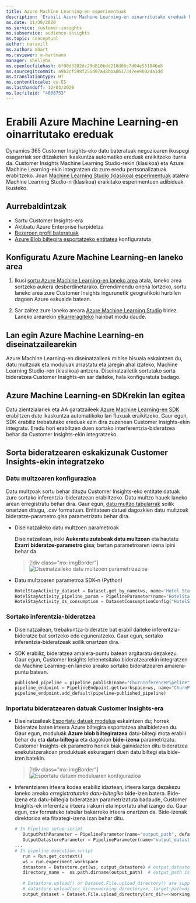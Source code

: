 ```yaml
---
title: Azure Machine Learning-en esperimentuak
description: 'Erabili Azure Machine Learning-en oinarritutako ereduak hemen: Dynamics 365 Customer Insights.'
ms.date: 11/30/2020
ms.service: customer-insights
ms.subservice: audience-insights
ms.topic: conceptual
author: naravill
ms.author: mhart
ms.reviewer: m-hartmann
manager: shellyha
ms.openlocfilehash: 6f00d3202dc29d810bdd218d06c7d04e551846e8
ms.sourcegitcommit: a9b2cf598f256d07a48bba8617347ee90024a1dd
ms.translationtype: HT
ms.contentlocale: eu-ES
ms.lasthandoff: 12/03/2020
ms.locfileid: "4668753"
---
```

# <a name="use-azure-machine-learning-based-models"></a>Erabili Azure Machine Learning-en oinarritutako ereduak

Dynamics 365 Customer Insights-eko datu bateratuak negozioaren ikuspegi osagarriak sor ditzaketen ikaskuntza automatiko ereduak eraikitzeko iturria da. Customer Insights Machine Learning Studio-rekin (klasikoa) eta Azure Machine Learning-ekin integratzen da zure eredu pertsonalizatuak erabiltzeko. Joan [Machine Learning Studio (klasikoa) esperimentuak](machine-learning-studio-experiments.md) atalera Machine Learning Studio-n (klasikoa) eraikitako esperimentuen adibideak ikusteko. 

## <a name="prerequisites"></a>Aurrebaldintzak

- Sartu Customer Insights-era
- Aktibatu Azure Enterprise harpidetza
- [Bezeroen profil bateratuak](data-unification.md)
- [Azure Blob biltegira esportatzeko entitatea](export-azure-blob-storage.md) konfiguratuta

## <a name="set-up-azure-machine-learning-workspace"></a>Konfiguratu Azure Machine Learning-en laneko area

1. Ikusi [sortu Azure Machine Learning-en laneko area](https://docs.microsoft.com/azure/machine-learning/concept-workspace#-create-a-workspace) atala, laneko area sortzeko aukera desberdinetarako. Errendimendu onena lortzeko, sortu laneko area zure Customer Insights ingurunetik geografikoki hurbilen dagoen Azure eskualde batean.

1. Sar zaitez zure laneko areara [Azure Machine Learning Studio](https://ml.azure.com/) bidez. Laneko arearekin [elkarreragiteko](https://docs.microsoft.com/azure/machine-learning/concept-workspace#tools-for-workspace-interaction) hainbat modu daude.

## <a name="work-with-azure-machine-learning-designer"></a>Lan egin Azure Machine Learning-en diseinatzailearekin

Azure Machine Learning-en diseinatzaileak mihise bisuala eskaintzen du, datu multzoak eta moduluak arrastatu eta jaregin ahal izateko, Machine Learning Studio-ren (klasikoa) antzera. Diseinatzailetik sortutako sorta bideratzea Customer Insights-en sar daiteke, hala konfiguratuta badago. 
   
## <a name="working-with-azure-machine-learning-sdk"></a>Azure Machine Learning-en SDKrekin lan egitea

Datu zientzialariek eta AA garatzaileek [Azure Machine Learning-en SDK](https://docs.microsoft.com/python/api/overview/azure/ml/?view=azure-ml-py&preserve-view=true) erabiltzen dute ikaskuntza automatikoko lan fluxuak eraikitzeko. Gaur egun, SDK erabiliz trebatutako ereduak ezin dira zuzenean Customer Insights-ekin integratu. Eredu hori erabiltzen duen sortako interferentzia-bideratzea behar da Customer Insights-ekin integratzeko.

## <a name="batch-pipeline-requirements-to-integrate-with-customer-insights"></a>Sorta bideratzearen eskakizunak Customer Insights-ekin integratzeko

### <a name="dataset-configuration"></a>Datu multzoaren konfigurazioa

Datu multzoak sortu behar dituzu Customer Insights-eko entitate datuak zure sortako inferentzia-bideratzean erabiltzeko. Datu multzo hauek laneko arean erregistratu behar dira. Gaur egun, [datu multzo tabularrak](https://docs.microsoft.com/azure/machine-learning/how-to-create-register-datasets#tabulardataset) soilik onartzen ditugu, .csv formatuan. Entitateen datuei dagozkien datu multzoak bideratze-parametro gisa parametrizatu behar dira.
   
* Diseinatzaileko datu multzoen parametroak
   
     Diseinatzailean, ireki **Aukeratu zutabeak datu multzoan** eta hautatu **Ezarri bideratze-parametro gisa**; bertan parametroaren izena ipini behar da.

     > [!div class="mx-imgBorder"]
     > ![Diseinatzaileko datu multzoen parametrizazioa](media/intelligence-designer-dataset-parameters.png "Diseinatzaileko datu multzoen parametrizazioa")
   
* Datu multzoaren parametroa SDK-n (Python)
   
   ```python
   HotelStayActivity_dataset = Dataset.get_by_name(ws, name='Hotel Stay Activity Data')
   HotelStayActivity_pipeline_param = PipelineParameter(name="HotelStayActivity_pipeline_param", default_value=HotelStayActivity_dataset)
   HotelStayActivity_ds_consumption = DatasetConsumptionConfig("HotelStayActivity_dataset", HotelStayActivity_pipeline_param)
   ```

### <a name="batch-inference-pipeline"></a>Sortako inferentzia-bideratzea
  
* Diseinatzailean, trebakuntza-bideratze bat erabil daiteke inferentzia-bideratze bat sortzeko edo eguneratzeko. Gaur egun, sortako inferentzia-bideratzeak soilik onartzen dira.

* SDK erabiliz, bideratzea amaiera-puntu batean argitaratu dezakezu. Gaur egun, Customer Insights lehenetsitako bideratzearekin integratzen da Machine Learning-en laneko areako sortako bideratzearen amaiera-puntu batean.
   
   ```python
   published_pipeline = pipeline.publish(name="ChurnInferencePipeline", description="Published Churn Inference pipeline")
   pipeline_endpoint = PipelineEndpoint.get(workspace=ws, name="ChurnPipelineEndpoint") 
   pipeline_endpoint.add_default(pipeline=published_pipeline)
   ```

### <a name="import-pipeline-data-into-customer-insights"></a>Inportatu bideratzearen datuak Customer Insights-era

* Diseinatzaileak [Esportatu datuak modulua](https://docs.microsoft.com/azure/machine-learning/algorithm-module-reference/export-data) eskaintzen du; horrek bideratze baten irteera Azure biltegira esportatzea ahalbidetzen du. Gaur egun, moduluak **Azure blob biltegiratzea** datu-biltegi mota erabili behar du eta **datu-biltegia** eta dagokion **bide-izena** parametrizatu. Customer Insights-ek parametro horiek biak gainidazten ditu bideratzea exekutatzerakoan produktuak eskuragarri duen datu biltegi eta bide-izen batekin.
   > [!div class="mx-imgBorder"]
   > ![Esportatu datuen moduluaren konfigurazioa](media/intelligence-designer-importdata.png "Esportatu datuen moduluaren konfigurazioa")
   
* Inferentziaren irteera kodea erabiliz idaztean, irteera karga dezakezu laneko areako *erregistratutako datu-biltegiko* bide-izen batera. Bide-izena eta datu-biltegia bideratzean parametrizatuta badaude, Customer Insights-ek inferentzia irteera irakurri eta inportatu ahal izango du. Gaur egun, csv formatuko tabular bakarreko irteera onartzen da. Bide-izenak direktorioa eta fitxategi-izena izan behar ditu.

   ```python
   # In Pipeline setup script
      OutputPathParameter = PipelineParameter(name="output_path", default_value="HotelChurnOutput/HotelChurnOutput.csv")
      OutputDatastoreParameter = PipelineParameter(name="output_datastore", default_value="workspaceblobstore")
   ...
   # In pipeline execution script
      run = Run.get_context()
      ws = run.experiment.workspace
      datastore = Datastore.get(ws, output_datastore) # output_datastore is parameterized
      directory_name =  os.path.dirname(output_path)  # output_path is parameterized.
      
      # Datastore.upload() or Dataset.File.upload_directory() are supported methods to uplaod the data
      # datastore.upload(src_dir=<<working directory>>, target_path=directory_name, overwrite=False, show_progress=True)
      output_dataset = Dataset.File.upload_directory(src_dir=<<working directory>>, target = (datastore, directory_name)) # Remove trailing "/" from directory_name
   ```
